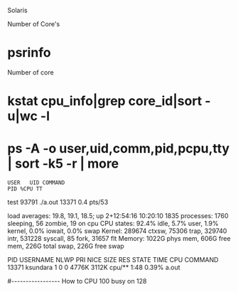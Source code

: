 Solaris

Number of Core's
# psrinfo 

Number of core
#  kstat cpu_info|grep core_id|sort -u|wc -l 


# ps -A -o user,uid,comm,pid,pcpu,tty | sort -k5 -r | more

    USER   UID COMMAND                                                                            PID %CPU TT
test   93791 ./a.out                                                                          13371  0.4 pts/53

load averages:  19.8,  19.1,  18.5;               up 2+12:54:16                                                                             10:20:10
1835 processes: 1760 sleeping, 56 zombie, 19 on cpu
CPU states: 92.4% idle,  5.7% user,  1.9% kernel,  0.0% iowait,  0.0% swap
Kernel: 289674 ctxsw, 75306 trap, 329740 intr, 531228 syscall, 85 fork, 31657 flt
Memory: 1022G phys mem, 606G free mem, 226G total swap, 226G free swap

   PID USERNAME NLWP PRI NICE  SIZE   RES STATE    TIME    CPU COMMAND
 13371 ksundara    1   0    0 4776K 3112K cpu/**   1:48  0.39% a.out

#----------------- How to CPU 100 busy on 128
